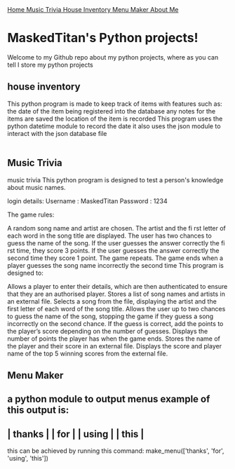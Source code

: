 <!DOCTYPE html>
<html lang="en">

<div class="top">
    <a href="https://github.com/RealMaskedTitan/python-projects/tree/master">Home   </a>
    <a href="https://github.com/RealMaskedTitan/python-projects/tree/master/music%20trivia">Music Trivia    </a>
    <a href="https://github.com/RealMaskedTitan/python-projects/tree/master/house-inventory">House Inventory    </a>
    <a href="https://github.com/RealMaskedTitan/python-projects/tree/master/menu-maker">Menu Maker  </a>
    <a href="https://github.com/RealMaskedTitan/python-projects/tree/master/bio">About Me   </a>
  </div>
      <div>

<h1>MaskedTitan's Python projects!</h1>
<p1>Welcome to my Github repo about my python projects, where as you can tell I store my python projects</p1>
<br>
<h2>house inventory</h2>
<div>
    This python program is made to keep track of items with features such as: the date of the item being registered into the                                database any notes for the items are saved the location of the item is recorded
    This program uses the python datetime module to record the date it also uses the json module to interact with the json database file
</div>
<br>
<h2>Music Trivia</h2>
<div>
    music trivia This python program is designed to test a person's knowledge about music names.

login details: Username : MaskedTitan Password : 1234

The game rules:

A random song name and artist are chosen.
The artist and the fi rst letter of each word in the song title are displayed.
The user has two chances to guess the name of the song.
If the user guesses the answer correctly the fi rst time, they score 3 points. If the user guesses the answer correctly the second time they score 1 point. The game repeats.
The game ends when a player guesses the song name incorrectly the second time
This program is designed to:

Allows a player to enter their details, which are then authenticated to ensure that they are an authorised player.
Stores a list of song names and artists in an external file.
Selects a song from the file, displaying the artist and the first letter of each word of the song title.
Allows the user up to two chances to guess the name of the song, stopping the game if they guess a song incorrectly on the second chance.
If the guess is correct, add the points to the player’s score depending on the number of guesses.
Displays the number of points the player has when the game ends.
Stores the name of the player and their score in an external file.
Displays the score and player name of the top 5 winning scores from the external file.
</div>

<h2>Menu Maker</h2>

   a python module to output menus
   example of this output is:
   ------------
   | thanks   |
   | for      |
   | using    |
   | this     |
   ------------
   this can be achieved by running this command:
   make_menu(['thanks', 'for', 'using', 'this'])
